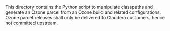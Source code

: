 This directory contains the Python script to manipulate classpaths and generate an Ozone parcel from an Ozone build and related configurations. Ozone parcel releases shall only be delivered to Cloudera customers, hence not committed upstream.